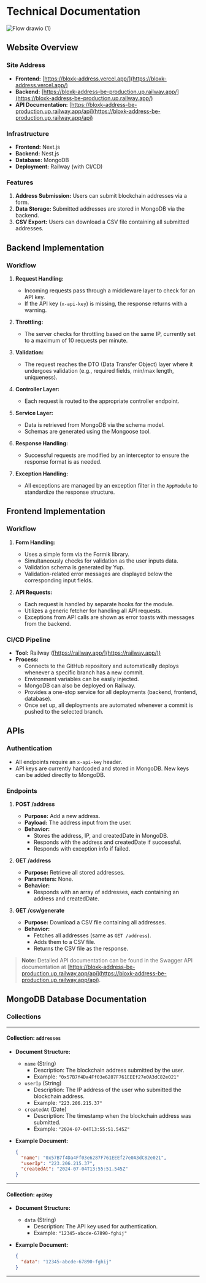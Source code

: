 
# Technical Documentation

![Flow drawio (1)](https://github.com/PyaePhyoKyaw61194/bloxk-address-be/assets/36658378/19917aed-6a4a-4a21-9d12-0431c3ef4cf0)


## Website Overview

### Site Address
- **Frontend:** [https://bloxk-address.vercel.app/](https://bloxk-address.vercel.app/)
- **Backend:** [https://bloxk-address-be-production.up.railway.app/](https://bloxk-address-be-production.up.railway.app/)
- **API Documentation:** [https://bloxk-address-be-production.up.railway.app/api](https://bloxk-address-be-production.up.railway.app/api)

### Infrastructure
- **Frontend:** Next.js
- **Backend:** Nest.js
- **Database:** MongoDB
- **Deployment:** Railway (with CI/CD)

### Features
1. **Address Submission:** Users can submit blockchain addresses via a form.
2. **Data Storage:** Submitted addresses are stored in MongoDB via the backend.
3. **CSV Export:** Users can download a CSV file containing all submitted addresses.

## Backend Implementation

### Workflow
1. **Request Handling:** 
   - Incoming requests pass through a middleware layer to check for an API key.
   - If the API key (`x-api-key`) is missing, the response returns with a warning.
   
2. **Throttling:**
   - The server checks for throttling based on the same IP, currently set to a maximum of 10 requests per minute.

3. **Validation:**
   - The request reaches the DTO (Data Transfer Object) layer where it undergoes validation (e.g., required fields, min/max length, uniqueness).

4. **Controller Layer:**
   - Each request is routed to the appropriate controller endpoint.

5. **Service Layer:**
   - Data is retrieved from MongoDB via the schema model.
   - Schemas are generated using the Mongoose tool.

6. **Response Handling:**
   - Successful requests are modified by an interceptor to ensure the response format is as needed.

7. **Exception Handling:**
   - All exceptions are managed by an exception filter in the `AppModule` to standardize the response structure.

## Frontend Implementation

### Workflow
1. **Form Handling:**
   - Uses a simple form via the Formik library.
   - Simultaneously checks for validation as the user inputs data.
   - Validation schema is generated by Yup.
   - Validation-related error messages are displayed below the corresponding input fields.

2. **API Requests:**
   - Each request is handled by separate hooks for the module.
   - Utilizes a generic fetcher for handling all API requests.
   - Exceptions from API calls are shown as error toasts with messages from the backend.

### CI/CD Pipeline

- **Tool:** Railway ([https://railway.app/](https://railway.app/))
- **Process:**
  - Connects to the GitHub repository and automatically deploys whenever a specific branch has a new commit.
  - Environment variables can be easily injected.
  - MongoDB can also be deployed on Railway.
  - Provides a one-stop service for all deployments (backend, frontend, database).
  - Once set up, all deployments are automated whenever a commit is pushed to the selected branch.

## APIs

### Authentication
- All endpoints require an `x-api-key` header.
- API keys are currently hardcoded and stored in MongoDB. New keys can be added directly to MongoDB.

### Endpoints

1. **POST /address**
   - **Purpose:** Add a new address.
   - **Payload:** The address input from the user.
   - **Behavior:**
     - Stores the address, IP, and createdDate in MongoDB.
     - Responds with the address and createdDate if successful.
     - Responds with exception info if failed.

2. **GET /address**
   - **Purpose:** Retrieve all stored addresses.
   - **Parameters:** None.
   - **Behavior:**
     - Responds with an array of addresses, each containing an address and createdDate.

3. **GET /csv/generate**
   - **Purpose:** Download a CSV file containing all addresses.
   - **Behavior:**
     - Fetches all addresses (same as `GET /address`).
     - Adds them to a CSV file.
     - Returns the CSV file as the response.

> **Note:** Detailed API documentation can be found in the Swagger API documentation at [https://bloxk-address-be-production.up.railway.app/api](https://bloxk-address-be-production.up.railway.app/api).




## MongoDB Database Documentation

### Collections

---

#### Collection: `addresses`

- **Document Structure:**
  - `name` (String)
    - Description: The blockchain address submitted by the user.
    - Example: `"0x57B7f4Da4Ff03e6287F761EEEf27e0A3dC82e021"`
  - `userIp` (String)
    - Description: The IP address of the user who submitted the blockchain address.
    - Example: `"223.206.215.37"`
  - `createdAt` (Date)
    - Description: The timestamp when the blockchain address was submitted.
    - Example: `"2024-07-04T13:55:51.545Z"`

- **Example Document:**
  ```json
  {
    "name": "0x57B7f4Da4Ff03e6287F761EEEf27e0A3dC82e021",
    "userIp": "223.206.215.37",
    "createdAt": "2024-07-04T13:55:51.545Z"
  }
  ```

---

#### Collection: `apiKey`

- **Document Structure:**
  - `data` (String)
    - Description: The API key used for authentication.
    - Example: `"12345-abcde-67890-fghij"`

- **Example Document:**
  ```json
  {
    "data": "12345-abcde-67890-fghij"
  }
  ```

---

